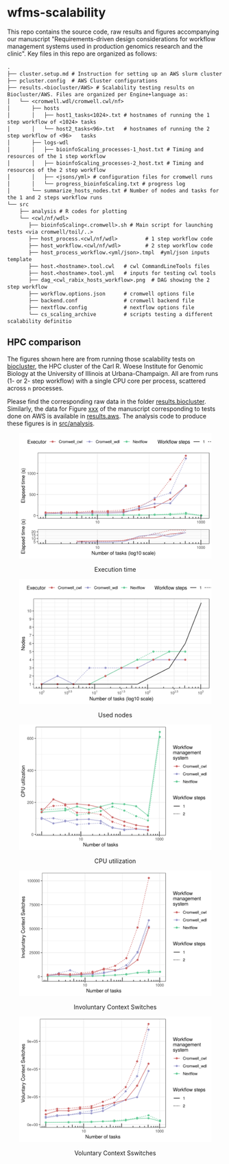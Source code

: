 # wfms-scalability

This repo contains the source code, raw results and figures accompanying our manuscript "Requirements-driven design considerations for workflow management systems used in production genomics research and the clinic". Key files in this repo are organized as follows:

```
.
├── cluster.setup.md # Instruction for setting up an AWS slurm cluster 
├── pcluster.config  # AWS Cluster configurations 
├── results.<biocluster/AWS> # Scalability testing results on Biocluster/AWS. Files are organized per Engine+language as:
│   └── <cromwell.wdl/cromwell.cwl/nf> 
│       ├── hosts 
│       │   ├── host1_tasks<1024>.txt # hostnames of running the 1 step workflow of <1024> tasks
│       │   └── host2_tasks<96>.txt   # hostnames of running the 2 step workflow of <96>   tasks
│       ├── logs-wdl
│       │   ├── bioinfoScaling_processes-1_host.txt # Timing and resources of the 1 step workflow
│       │   ├── bioinfoScaling_processes-2_host.txt # Timing and resources of the 2 step workflow
│       │   ├── <jsons/yml> # configuration files for cromwell runs
│       │   └── progress_bioinfoScaling.txt # progress log
│       └── summarize_hosts_nodes.txt # Number of nodes and tasks for the 1 and 2 steps workflow runs
└── src
    ├── analysis # R codes for plotting
    └── <cwl/nf/wdl>
       ├── bioinfoScaling<.cromwell>.sh # Main script for launching tests <via cromwell/toil/..>
       ├── host_process.<cwl/nf/wdl>         # 1 step workflow code
       ├── host_workflow.<cwl/nf/wdl>        # 2 step workflow code
       ├── host_process_workflow.<yml/json>.tmpl  #yml/json inputs template 
       ├── host.<hostname>.tool.cwl   # cwl CommandLineTools files
       ├── host.<hostname>.tool.yml   # inputs for testing cwl tools 
       ├── dag_<cwl_rabix_hosts_workflow>.png  # DAG showing the 2 step workflow
       ├── workflow.options.json      # cromwell options file
       ├── backend.conf               # cromwell backend file
       ├── nextflow.config            # nextflow options file 
       └── cs_scaling_archive         # scripts testing a different scalability definitio
```        


## HPC comparison

The figures shown here are from running those scalability tests on [biocluster](https://biocluster2.igb.illinois.edu/), the HPC cluster of the Carl R. Woese Institute for Genomic Biology at the University of Illinois at Urbana-Champaign. All are from runs (1- or 2- step workflow) with a single CPU core per process, scattered across `n` processes.

Please find the corresponding raw data in the folder [results.biocluster](results.biocluster). Similarly, the data for Figure [xxx]() of the manuscript corresponding to tests done on AWS is available in [results.aws](results.aws). The analysis code to produce these figures is in [src/analysis](src/analysis). 


<p align="center">
  <img src="/src/analysis/Execution_time.png" width =450>
</p>
<p align="center">Execution time</p>
    
<p align="center">
    <img src="src/analysis/Execution_nodes.png" width=450 >
</p>
<p align="center">Used nodes</p>

<p align="center">
    <img src="src/analysis/CPU_utilization.png" width=450 >
</p>
<p align="center">CPU utilization</p>

<p align="center">
    <img src="src/analysis/InvoluntaryContextSwitch.png" width=450>
</p>
<p align="center">Involuntary Context Switches</p>

<p align="center">
    <img src="src/analysis/VoluntaryContextSwitch.png" width=450>
</p>
<p align="center">Voluntary Context Sswitches</p>
